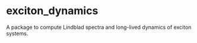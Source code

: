 # exciton_dynamics
A package to compute Lindblad spectra and long-lived dynamics of exciton systems.
